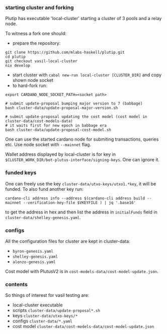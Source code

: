 ### starting cluster and forking

Plutip has executable 'local-cluster' starting a cluster of 3 pools and a relay node.

To witness a fork one should:
 - prepare the repository:
 ```
 git clone https://github.com/mlabs-haskell/plutip.git
 cd plutip
 git checkout vasil-local-cluster
 nix develop
 ```
 - start cluster with `cabal new-run local-cluster [CLUSTER_DIR]` and copy shown node socket
 - to hard-fork run: 
 ```
 export CARDANO_NODE_SOCKET_PATH=<socket path>

 # submit update-proposal bumping major version to 7 (babbage)
 bash cluster-data/update-proposal-major-version.sh

 # submit update-proposal updating the cost model (cost model in cluster-data/cost-models-data)
 # it waits first for new epoch in babbage era
 bash cluster-data/update-proposal-cost-model.sh
 ```
 
One can use the started cardano node for submiting transactions, queries etc. Use node socket with `--mainnet` flag.

Wallet address displayed by local-cluster is for key in `$CLUSTER_WORK_DIR/bot-plutus-interface/signing-keys`. One can ignore it.

### funded keys

One can freely use the key `cluster-data/utxo-keys/utxo1.*key`, it will be funded.
To also fund another key run:
```
cardano-cli address info --address $(cardano-cli address build --mainnet --verification-key-file $VKEYFILE ) | jq '.base16'
```
to get the address in hex and then list the address in `initialFunds` field in `cluster-data/shelley-genesis.yaml`.

### configs

All the configuration files for cluster are kept in cluster-data:
 - `byron-genesis.yaml`
 - `shelley-genesis.yaml`
 - `alonzo-genesis.yaml`

Cost model with PlutusV2 is in `cost-models-data/cost-model-update.json`.

### contents

So things of interest for vasil testing are:
 - local-cluster executable
 - scripts `cluster-data/update-proposal*.sh`
 - keys `cluster-data/utxo-keys/*`
 - configs `cluster-data/*.yaml`
 - cost model `cluster-data/cost-models-data/cost-model-update.json`
